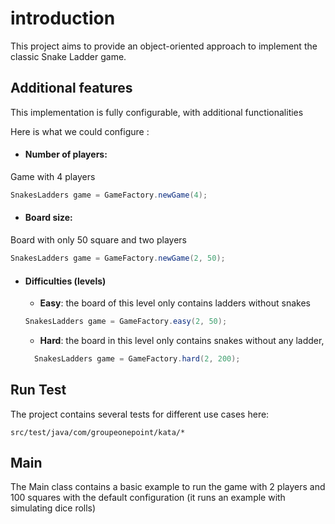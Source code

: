 # introduction
This project aims to provide an object-oriented approach to implement the classic Snake Ladder game.
## Additional features
This implementation is fully configurable, with additional functionalities

Here is what we could configure :

- #### Number of players:

Game with 4 players
```java 
SnakesLadders game = GameFactory.newGame(4);
```

- #### Board size:
Board with only 50 square and two players
```java 
SnakesLadders game = GameFactory.newGame(2, 50);
```
- #### Difficulties (levels)
   - **Easy**: the board of this level only contains ladders without snakes
    ```java 
    SnakesLadders game = GameFactory.easy(2, 50);
    ``` 
  - **Hard**: the board in this level only contains snakes without any ladder,
  ```java 
    SnakesLadders game = GameFactory.hard(2, 200);
    ```
  
## Run Test
The project contains several tests for different use cases here:
```shell
src/test/java/com/groupeonepoint/kata/*
```

## Main
The Main class contains a basic example to run the game with 2 players and 100 squares with the default configuration (it runs an example with simulating dice rolls)